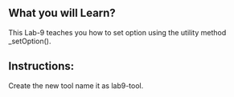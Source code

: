 ## What you will Learn?

This Lab-9 teaches you how to set option using the utility method _setOption().


## Instructions:

Create the new tool name it as lab9-tool.

 	




 
